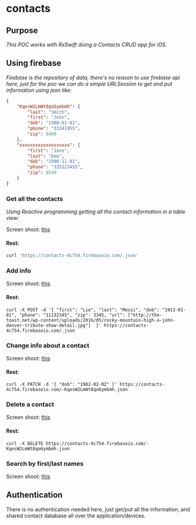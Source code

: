 # contacts

## Purpose

_This POC works with RxSwift doing a Contacts CRUD app for iOS._

## Using firebase

_Firebase is the repository of data, there's no reason to use firebase api here, just for the poc we can do a simple URLSession to get and put information using json like:_

```json
{
    "KqesW2LmWt8qo6ymbmh": {
        "last": "Smith",
        "first": "John",
        "dob": "1980-01-01",
        "phone": "33341955",
        "zip": 8400
    },
    "xxxxxxxxxxxxxxxxxxx": {
        "first": "Jane",
        "last": "Doe",
        "dob": "1990-11-01",
        "phone": "335123455",
        "zip": 8540
    }
}

```

### Get all the contacts

_Using Reactive programming getting all the contact information in a table view:_

Screen shoot: [this](screenshots/main.png)

#### Rest:
```bash
curl 'https://contacts-4c754.firebaseio.com/.json'
```


### Add info

Screen shoot: [this](screenshots/contactadd.png)

#### Rest:

```
curl -X POST -d '{ "first": "Lio", "last": "Messi", "dob": "1913-01-01", "phone": "11132345", "zip": 3345, "url": ["http://the-toast.net/wp-content/uploads/2016/05/rocky-mountain-high-a-john-denver-tribute-show-detail.jpg"]  }' https://contacts-4c754.firebaseio.com/.json
```



### Change info about a contact

Screen shoot: [this](screenshots/contactedition.png)

#### Rest:

```
curl -X PATCH -d '{ "dob": "1982-02-02" }' https://contacts-4c754.firebaseio.com/-KqesW2LmWt8qo6ymbmh.json
```

### Delete a contact

Screen shoot: [this](screenshots/contactdelete.png)

#### Rest:
```
curl -X DELETE https://contacts-4c754.firebaseio.com/-KqesW2LmWt8qo6ymbmh.json
```

### Search by first/last names
Screen shoot: [this](screenshots/contactedition.png)

## Authentication

There is no authentication needed here, just get/put all the information, and shared contact database all over the application/devices.


